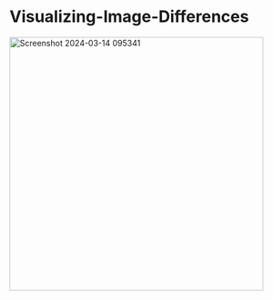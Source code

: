 # Visualizing-Image-Differences
<img width="446" alt="Screenshot 2024-03-14 095341" src="https://github.com/harshit-ag11/Visualizing-Image-Differences/assets/67818919/9c2d417d-60a3-411f-9839-a79690d85ca6">
